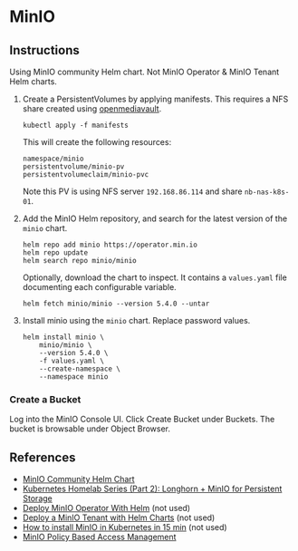 # MinIO

## Instructions

Using MinIO community Helm chart. Not MinIO Operator & MinIO Tenant Helm charts.

1. Create a PersistentVolumes by applying manifests. This requires a NFS share created using [openmediavault](../openmediavault/README.md).
    ```
    kubectl apply -f manifests
    ```

    This will create the following resources:
    ```
    namespace/minio
    persistentvolume/minio-pv
    persistentvolumeclaim/minio-pvc
    ```

    Note this PV is using NFS server `192.168.86.114` and share `nb-nas-k8s-01`.

2. Add the MinIO Helm repository, and search for the latest version of the `minio` chart.
    ```
    helm repo add minio https://operator.min.io
    helm repo update
    helm search repo minio/minio
    ```

    Optionally, download the chart to inspect. It contains a `values.yaml` file documenting each configurable variable.
    ```
    helm fetch minio/minio --version 5.4.0 --untar
    ```

3. Install minio using the `minio` chart. Replace password values.
    ```
    helm install minio \
        minio/minio \
        --version 5.4.0 \
        -f values.yaml \
        --create-namespace \
        --namespace minio
    ```

### Create a Bucket

Log into the MinIO Console UI. Click Create Bucket under Buckets. The bucket is browsable under Object Browser.

## References

- [MinIO Community Helm Chart](https://github.com/minio/minio/tree/master/helm/minio)
- [Kubernetes Homelab Series (Part 2): Longhorn + MinIO for Persistent Storage](https://pdelarco.medium.com/kubernetes-homelab-series-part-2-longhorn-minio-for-persistent-storage-7f65e0bfbbb8)
- [Deploy MinIO Operator With Helm](https://min.io/docs/minio/kubernetes/upstream/operations/install-deploy-manage/deploy-operator-helm.html) (not used)
- [Deploy a MinIO Tenant with Helm Charts](https://min.io/docs/minio/kubernetes/upstream/operations/install-deploy-manage/deploy-minio-tenant-helm.html) (not used)
- [How to install MinIO in Kubernetes in 15 min](https://dev.to/giveitatry/how-to-install-minio-in-kubernetes-in-15-min-47h9) (not used)
- [MinIO Policy Based Access Management](https://min.io/docs/minio/linux/administration/identity-access-management/policy-based-access-control.html#minio-policy)
